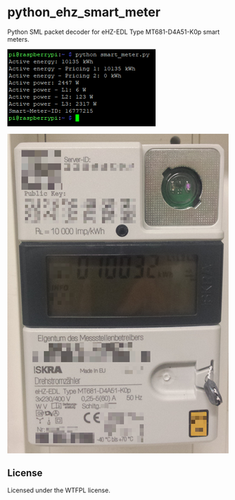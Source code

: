 # python_ehz_smart_meter
Python SML packet decoder for eHZ-EDL Type MT681-D4A51-K0p smart meters.

![alt text](https://raw.githubusercontent.com/ran-sama/python_ehz_smart_meter/master/smart_meter.png)

![alt text](https://raw.githubusercontent.com/ran-sama/python_ehz_smart_meter/master/smart_meter_box.png)

## License
Licensed under the WTFPL license.
